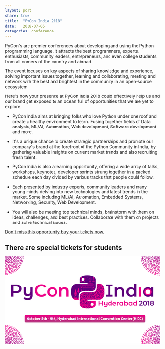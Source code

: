 ```yaml
---
layout: post
share: true
title:  "PyCon India 2018"
date:   2018-07-05
categories: conference
---
```


PyCon's are premier conferences about developing and using the Python programming language. It attracts the best programmers, experts, enthusiasts, community leaders, entrepreneurs, and even college students from all corners of the country and abroad.

The event focuses on key aspects of sharing knowledge and experience, solving important issues together, learning and collaborating, meeting and network with the best and brightest in the community in an open-source ecosystem.

Here's how your presence at PyCon India 2018 could effectively help us and our brand get exposed to an ocean full of opportunities that we are yet to explore.

- PyCon India aims at bringing folks who love Python under one roof and create a healthy environment to learn. Fusing together fields of Data analysis, ML/AI, Automation, Web development, Software development and more.

- It's a unique chance to create strategic partnerships and promote our company's brand at the forefront of the Python Community in India, by gathering valuable insights on current market trends and also recruiting fresh talent.

- PyCon India is also a learning opportunity, offering a wide array of talks, workshops, keynotes, developer sprints strung together in a packed schedule each day divided by various tracks that people could follow.

- Each presented by industry experts, community leaders and many young minds delving into new technologies and latest trends in the market. Some including ML/AI, Automation, Embedded Systems, Networking, Security, Web Development.

- You will also be meeting top technical minds, brainstorm with them on ideas, challenges, and best practices. Collaborate with them on projects and solve technical issues.

[Don't miss this opportunity buy your tickets now.](https://in.pycon.org/2018/)
## There are special tickets for students
![Poster for pycon](/images/pycon.jpg)
